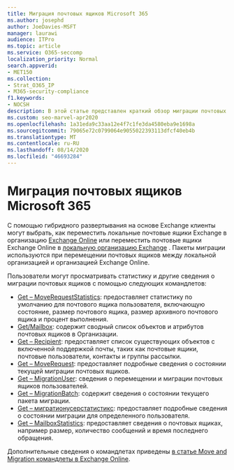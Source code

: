 ```yaml
---
title: Миграция почтовых ящиков Microsoft 365
ms.author: josephd
author: JoeDavies-MSFT
manager: laurawi
audience: ITPro
ms.topic: article
ms.service: O365-seccomp
localization_priority: Normal
search.appverid:
- MET150
ms.collection:
- Strat_O365_IP
- M365-security-compliance
f1.keywords:
- NOCSH
description: В этой статье представлен краткий обзор миграции почтовых ящиков Microsoft 365 и список командлетов, используемых для миграции.
ms.custom: seo-marvel-apr2020
ms.openlocfilehash: 1a31eda9c33aa12e4f7c1fe3da4580eba9e1698a
ms.sourcegitcommit: 79065e72c0799064e9055022393113dfcf40eb4b
ms.translationtype: MT
ms.contentlocale: ru-RU
ms.lasthandoff: 08/14/2020
ms.locfileid: "46693284"
---
```

# <a name="microsoft-365-mailbox-migrations"></a>Миграция почтовых ящиков Microsoft 365

С помощью гибридного развертывания на основе Exchange клиенты могут выбрать, как переместить локальные почтовые ящики Exchange в организацию [Exchange Online](https://docs.microsoft.com/Exchange/exchange-online) или переместить почтовые ящики Exchange Online в [локальную организацию Exchange](https://docs.microsoft.com/Exchange/exchange-server) . Пакеты миграции используются при перемещении почтовых ящиков между локальной организацией и организацией Exchange Online.

Пользователи могут просматривать статистику и другие сведения о миграции почтовых ящиков с помощью следующих командлетов:

- [Get – MoveRequestStatistics](https://docs.microsoft.com/powershell/module/exchange/move-and-migration/Get-MoveRequestStatistics?view=exchange-ps): предоставляет статистику по умолчанию для почтового ящика пользователя, включающую состояние, размер почтового ящика, размер архивного почтового ящика и процент выполнения.
- [Get/Mailbox](https://docs.microsoft.com/powershell/module/exchange/mailboxes/Get-Mailbox?view=exchange-ps
): содержит сводный список объектов и атрибутов почтовых ящиков в Организации.
- [Get – Recipient](https://docs.microsoft.com/powershell/module/exchange/users-and-groups/Get-Recipient?view=exchange-ps): предоставляет список существующих объектов с включенной поддержкой почты, таких как почтовые ящики, почтовые пользователи, контакты и группы рассылки.
- [Get – MoveRequest](https://docs.microsoft.com/powershell/module/exchange/move-and-migration/Get-MoveRequest?view=exchange-ps): предоставляет подробные сведения о состоянии текущей миграции почтовых ящиков.
- [Get – MigrationUser](https://docs.microsoft.com/powershell/module/exchange/move-and-migration/Get-MigrationUser?view=exchange-ps): сведения о перемещении и миграции почтовых ящиков пользователей.
- [Get – MigrationBatch](https://docs.microsoft.com/powershell/module/exchange/move-and-migration/Get-MigrationBatch?view=exchange-ps): содержит сведения о состоянии текущего пакета миграции.
- [Get – мигратионусерстатистикс](https://docs.microsoft.com/powershell/module/exchange/move-and-migration/Get-MigrationUserStatistics?view=exchange-ps): предоставляет подробные сведения о состоянии миграции для определенного пользователя.
- [Get – MailboxStatistics](https://docs.microsoft.com/powershell/module/exchange/mailboxes/Get-MailboxStatistics?view=exchange-ps): предоставляет сведения о почтовых ящиках, например размер, количество сообщений и время последнего обращения.

Дополнительные сведения о командлетах приведены [в статье Move and Migration командлеты в Exchange Online](https://docs.microsoft.com/powershell/exchange/exchange-online/exchange-online-powershell?view=exchange-ps).

